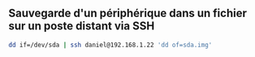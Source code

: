 ## Sauvegarde d'un périphérique dans un fichier sur un poste distant via SSH
```Bash
dd if=/dev/sda | ssh daniel@192.168.1.22 'dd of=sda.img'
```